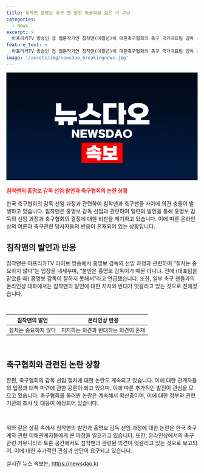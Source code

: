```yaml
---
title: 침착맨 홍명보 축구 팬 발언 와글와글 싫은 거 그냥
categories:
  - News
excerpt: >
  아프리카TV 방송인 겸 웹툰작가인 침착맨(이말년)이 대한축구협회의 축구 국가대표팀 감독 선임 과정에 대한 논란을 일으킨 발언으로 논란이 일고 있다. 그는 홍명보 감독에 대해 그냥 홍명보가 싫은 것 아니냐며 감독 선임 과정을 의심하는 발언을 했으며, 축구팬들과 전 국가대표 선수들의 비판을 받았다. 이에 대한 온라인상의 반응은 분분하며, 침착맨의 발언에 동의하는 의견과 비판하는 의견이 엇갈리고 있다. 이에 따라 축구협회의 운영과 대표팀 감독 선임 과정을 조사할 예정이라는 입장이 나왔다.
feature_text: >
  아프리카TV 방송인 겸 웹툰작가인 침착맨(이말년)이 대한축구협회의 축구 국가대표팀 감독 선임 과정에 대한 논란을 일으킨 발언으로 논란이 일고 있다. 그는 홍명보 감독에 대해 그냥 홍명보가 싫은 것 아니냐며 감독 선임 과정을 의심하는 발언을 했으며, 축구팬들과 전 국가대표 선수들의 비판을 받았다. 이에 대한 온라인상의 반응은 분분하며, 침착맨의 발언에 동의하는 의견과 비판하는 의견이 엇갈리고 있다. 이에 따라 축구협회의 운영과 대표팀 감독 선임 과정을 조사할 예정이라는 입장이 나왔다.
image: '/assets/img/newsdao_breakingnews.jpg'
---
```


<p><img src="/assets/img/newsdao_breakingnews.jpg" alt="firstkoreanews 속보" /></p>

<p><b><span style="color: #ee2323;">침착맨의 홍명보 감독 선임 발언과 축구협회의 논란 상황</span></b></p>

<p>한국 축구협회의 감독 선임 과정과 관련하여 침착맨과 축구팬들 사이에 의견 충돌이 발생하고 있습니다. 침착맨은 홍명보 감독 선임과 관련하여 일련의 발언을 통해 홍명보 감독의 선임 과정과 축구협회의 결정에 대한 비판을 제기하고 있습니다. 이에 따른 온라인상의 여론과 축구관련 당사자들의 반응이 혼재되어 있는 상황입니다.</p>

<h2 data-ke-size="size26">침착맨의 발언과 반응</h2>

<p>침착맨은 아프리카TV 라이브 방송에서 홍명보 감독의 선임 과정과 관련하여 “절차는 중요하지 않다”는 입장을 내세우며, “불만은 홍명보 감독이기 때문 아니냐. 전에 (대표팀을 맡았을 때) 홍명보 감독이 잘하지 못해서”라고 언급했습니다. 또한, 일부 축구 팬들과의 온라인상 대화에서는 침착맨의 발언에 대한 지지와 반대가 엇갈리고 있는 것으로 전해졌습니다.</p>

<p data-ke-size="size16">&nbsp;</p>

<table>
    <thead>
        <tr>
            <th style="text-align: center;">침착맨의 발언</th>
            <th style="text-align: center;">온라인상 반응</th>
        </tr>
    </thead>
    <tbody>
        <tr>
            <td style="text-align: center;">절차는 중요하지 않다</td>
            <td style="text-align: center;">지지하는 의견과 반대하는 의견이 혼재</td>
        </tr>
    </tbody>
</table>

<p data-ke-size="size16">&nbsp;</p>

<h2 data-ke-size="size26">축구협회와 관련된 논란 상황</h2>

<p>한편, 축구협회의 감독 선임 절차에 대한 논란도 계속되고 있습니다. 이에 대한 관계자들의 입장과 대책 마련에 관한 공론이 되고 있으며, 이에 따른 추가적인 발전이 관심을 모으고 있습니다. 축구협회를 둘러싼 논란은 계속해서 확산중이며, 이에 대한 정부와 관련 기관의 조사 및 대응이 예정되어 있습니다.</p>

<p data-ke-size="size16">&nbsp;</p>

<p>위와 같은 상황 속에서 침착맨의 발언과 홍명보 감독 선임 과정에 대한 논란은 한국 축구계와 관련 이해관계자들에게 큰 파장을 일으키고 있습니다. 또한, 온라인상에서의 축구 관련 커뮤니티와 토론 공간에서도 침착맨과 관련된 의견이 엇갈리고 있는 것으로 보고되어, 이에 대한 추가적인 관심과 판단이 요구되고 있습니다.</p>
실시간 뉴스 속보는, <a href="https://newsdao.kr" rel="dofollow">https://newsdao.kr</a>


